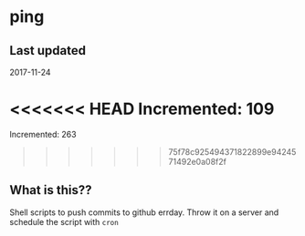 # ping

## Last updated
2017-11-24

<<<<<<< HEAD
Incremented: 109
=======
Incremented: 263
>>>>>>> 75f78c925494371822899e9424571492e0a08f2f

## What is this?? 
Shell scripts to push commits to github errday. Throw it on a server and schedule the script with `cron`
